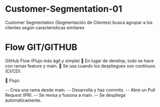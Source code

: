 # Customer-Segmentation-01
Customer Segmentation (Segmentación de Clientes) busca agrupar a los clientes según características similares


# Flow GIT/GITHUB
 GitHub Flow (Flujo más ágil y simple)
📌 En lugar de develop, todo se hace con ramas feature y main.
📌 Se usa cuando los despliegues son continuos (CI/CD).

🔹 Flujo:

-- Crea una rama desde main.
-- Desarrolla y haz commits.
-- Abre un Pull Request (PR).
-- Se revisa y fusiona a main.
-- Se despliega automáticamente.
